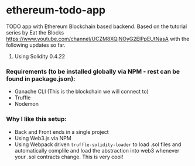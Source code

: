 # ethereum-todo-app
TODO app with Ethereum Blockchain based backend. Based on the tutorial series by Eat the Blocks https://www.youtube.com/channel/UCZM8XQjNOyG2ElPpEUtNasA with the following updates so far.

1) Using Solidity 0.4.22

### Requirements (to be installed globally via NPM - rest can be found in package.json):
- Ganache CLI (This is the blockchain we will connect to)
- Truffle
- Nodemon

### Why I like this setup:
- Back and Front ends in a single project
- Using Web3.js via NPM
- Using Webpack driven `truffle-solidity-loader` to load .sol files and automatically complile and load the abstraction into web3 whenever your .sol contracts change. This is very cool!